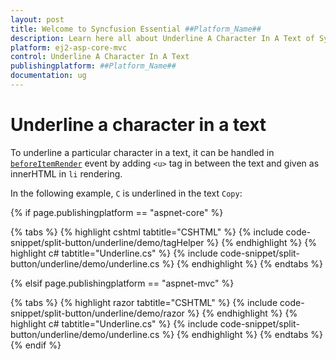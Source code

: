 ```yaml
---
layout: post
title: Welcome to Syncfusion Essential ##Platform_Name##
description: Learn here all about Underline A Character In A Text of Syncfusion Essential ##Platform_Name## widgets based on HTML5 and jQuery.
platform: ej2-asp-core-mvc
control: Underline A Character In A Text
publishingplatform: ##Platform_Name##
documentation: ug
---
```



# Underline a character in a text

To underline a particular character in a text, it can be handled in [`beforeItemRender`](https://help.syncfusion.com/cr/aspnetcore-js2/Syncfusion.EJ2.SplitButtons.SplitButton.html#Syncfusion_EJ2_SplitButtons_SplitButton_BeforeItemRender) event by
adding `<u>` tag in between the text and given as innerHTML in `li` rendering.

In the following example, `C` is underlined in the text `Copy`:

{% if page.publishingplatform == "aspnet-core" %}

{% tabs %}
{% highlight cshtml tabtitle="CSHTML" %}
{% include code-snippet/split-button/underline/demo/tagHelper %}
{% endhighlight %}
{% highlight c# tabtitle="Underline.cs" %}
{% include code-snippet/split-button/underline/demo/underline.cs %}
{% endhighlight %}
{% endtabs %}

{% elsif page.publishingplatform == "aspnet-mvc" %}

{% tabs %}
{% highlight razor tabtitle="CSHTML" %}
{% include code-snippet/split-button/underline/demo/razor %}
{% endhighlight %}
{% highlight c# tabtitle="Underline.cs" %}
{% include code-snippet/split-button/underline/demo/underline.cs %}
{% endhighlight %}
{% endtabs %}
{% endif %}

